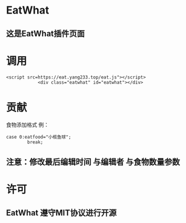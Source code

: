 # EatWhat
## 这是EatWhat插件页面
# 调用
```
<script src=https://eat.yang233.top/eat.js"></script>
            <div class="eatwhat" id="eatwhat"></div>
```
# 贡献
食物添加格式
例：
```
case 0:eatfood="小榄鱼球";
        break;
```

## 注意：修改最后编辑时间 与编辑者 与食物数量参数

# 许可
## EatWhat 遵守MIT协议进行开源
